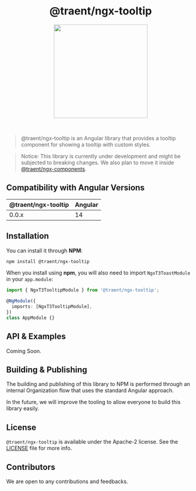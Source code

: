 <h1 align="center">
  @traent/ngx-tooltip
</h1>

<p align="center">
  <img width="250px" height="auto" src="https://traent.com/wp-content/uploads/2022/07/logo-color.svg">
</p>

<br />

> @traent/ngx-tooltip is an Angular library that provides a tooltip component for showing a tooltip with custom styles.

> Notice: This library is currently under development and might be subjected to breaking changes. We also plan to move it inside [@traent/ngx-components](https://github.com/traent/ngx-components).

## Compatibility with Angular Versions

| @traent/ngx-tooltip | Angular        |
| ------------------- | -------------- |
| 0.0.x               | 14             |

## Installation

You can install it through **NPM**:

```bash
npm install @traent/ngx-tooltip
```

When you install using **npm**, you will also need to import `NgxT3ToastModule` in your `app.module`:

```typescript
import { NgxT3TooltipModule } from '@traent/ngx-tooltip';

@NgModule({
  imports: [NgxT3TooltipModule],
})
class AppModule {}
```

## API & Examples

Coming Soon.

## Building & Publishing

The building and publishing of this library to NPM is performed through an internal Organization flow that uses the standard Angular approach.

In the future, we will improve the tooling to allow everyone to build this library easily.

## License

`@traent/ngx-tooltip` is available under the Apache-2 license. See the [LICENSE](./LICENSE) file for more info.

## Contributors

We are open to any contributions and feedbacks.
